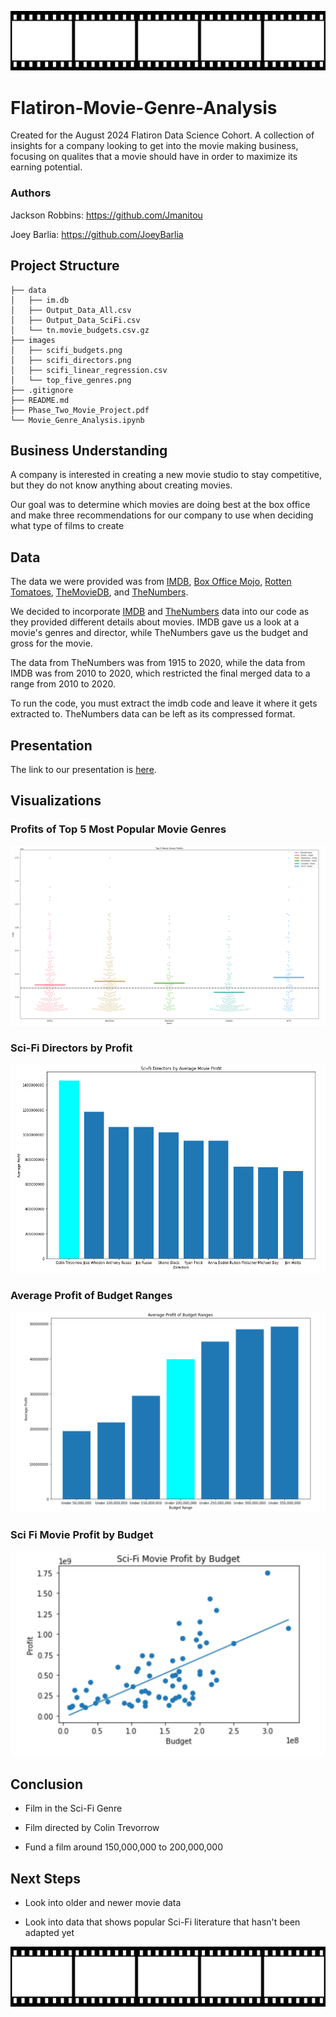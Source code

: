 
![film_negative](images/film.png)
# Flatiron-Movie-Genre-Analysis

Created for the August 2024 Flatiron Data Science Cohort. A collection of insights for a company looking to get into the movie making business, focusing on qualites that a movie should have in order to maximize its earning potential. 

### Authors

Jackson Robbins: https://github.com/Jmanitou

Joey Barlia: https://github.com/JoeyBarlia

## Project Structure
```
├── data
│   ├── im.db
│   ├── Output_Data_All.csv
│   ├── Output_Data_SciFi.csv
│   └── tn.movie_budgets.csv.gz
├── images
│   ├── scifi_budgets.png
│   ├── scifi_directors.png
│   ├── scifi_linear_regression.csv
│   └── top_five_genres.png
├── .gitignore
├── README.md
├── Phase_Two_Movie_Project.pdf
└── Movie_Genre_Analysis.ipynb
```

## Business Understanding 

A company is interested in creating a new movie studio to stay competitive, but they do not know anything about creating movies.

Our goal was to determine which movies are doing best at the box office and make three recommendations for our company to use when deciding what type of films to create

## Data
The data we were provided was from [IMDB](https://www.imdb.com/), [Box Office Mojo](https://www.boxofficemojo.com/), [Rotten Tomatoes](https://www.rottentomatoes.com/), [TheMovieDB](https://www.themoviedb.org/), and [TheNumbers](https://www.the-numbers.com/). 

We decided to incorporate [IMDB](https://www.imdb.com/) and [TheNumbers](https://www.the-numbers.com/) data into our code as they provided different details about movies. IMDB gave us a look at a movie's genres and director, while TheNumbers gave us the budget and gross for the movie.

The data from TheNumbers was from 1915 to 2020, while the data from IMDB was from 2010 to 2020, which restricted the final merged data to a range from 2010 to 2020.

To run the code, you must extract the imdb code and leave it where it gets extracted to. TheNumbers data can be left as its compressed format.

## Presentation
The link to our presentation is [here](https://docs.google.com/presentation/d/1pH1hHfyZQmZ3kh7sWvf5r7A-bA_YAVCb6NYaPtmIeRw/edit?usp=sharing).

## Visualizations 

### Profits of Top 5 Most Popular Movie Genres
![top_five_genres](images/top_five_genres.png)

### Sci-Fi Directors by Profit

![top_ten_scifi_directors](images/scifi_directors.png)

### Average Profit of Budget Ranges

![scifi_budgets](images/scifi_budgets.png)

### Sci Fi Movie Profit by Budget 

![scifi_linear_regression](images/scifi_linear_regression.png)


## Conclusion

* Film in the Sci-Fi Genre

* Film directed by Colin Trevorrow

* Fund a film around 150,000,000 to 200,000,000



## Next Steps 

* Look into older and newer movie data

* Look into data that shows popular Sci-Fi literature that hasn't been adapted yet


![film_negative](images/film.png)
